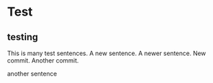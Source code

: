 # Test
## testing
This is many test sentences. A new sentence. A newer sentence.
New commit.
Another commit.


another sentence
